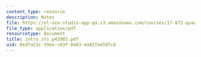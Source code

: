 ```yaml
---
content_type: resource
description: Notes
file: https://ol-ocw-studio-app-qa.s3.amazonaws.com/courses/17-872-quantitative-research-in-political-science-and-public-policy-spring-2004/8edfa53c59eec63f8483ea92fee597c6_intro_sts_p42003.pdf
file_type: application/pdf
resourcetype: Document
title: intro_sts_p42003.pdf
uid: 8edfa53c-59ee-c63f-8483-ea92fee597c6
---
```


